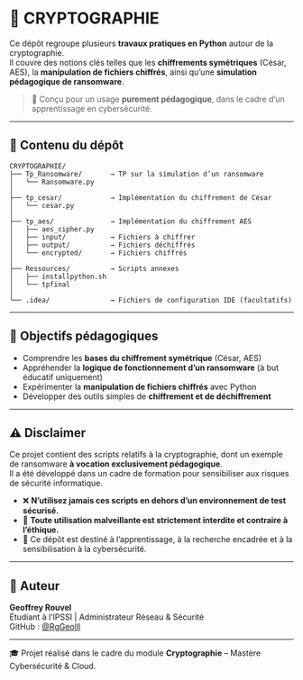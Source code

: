 
# 🔐 CRYPTOGRAPHIE

Ce dépôt regroupe plusieurs **travaux pratiques en Python** autour de la cryptographie.  
Il couvre des notions clés telles que les **chiffrements symétriques** (César, AES), la **manipulation de fichiers chiffrés**, ainsi qu’une **simulation pédagogique de ransomware**.

> 📁 Conçu pour un usage **purement pédagogique**, dans le cadre d’un apprentissage en cybersécurité.

---

## 📂 Contenu du dépôt

```plaintext
CRYPTOGRAPHIE/
├── Tp_Ransomware/       → TP sur la simulation d’un ransomware
│   └── Ransomware.py
│
├── tp_cesar/            → Implémentation du chiffrement de César
│   └── cesar.py
│
├── tp_aes/              → Implémentation du chiffrement AES
│   ├── aes_cipher.py
│   ├── input/           → Fichiers à chiffrer
│   ├── output/          → Fichiers déchiffrés
│   └── encrypted/       → Fichiers chiffrés
│
├── Ressources/          → Scripts annexes
│   ├── installpython.sh
│   └── tpfinal
│
└── .idea/               → Fichiers de configuration IDE (facultatifs)
```

---

## 🎯 Objectifs pédagogiques

- Comprendre les **bases du chiffrement symétrique** (César, AES)
- Appréhender la **logique de fonctionnement d’un ransomware** (à but éducatif uniquement)
- Expérimenter la **manipulation de fichiers chiffrés** avec Python
- Développer des outils simples de **chiffrement et de déchiffrement**

---

## ⚠️ Disclaimer

Ce projet contient des scripts relatifs à la cryptographie, dont un exemple de ransomware **à vocation exclusivement pédagogique**.  
Il a été développé dans un cadre de formation pour sensibiliser aux risques de sécurité informatique.

- ❌ **N’utilisez jamais ces scripts en dehors d’un environnement de test sécurisé.**
- 🚫 **Toute utilisation malveillante est strictement interdite et contraire à l’éthique.**
- 🧪 Ce dépôt est destiné à l’apprentissage, à la recherche encadrée et à la sensibilisation à la cybersécurité.

---

## 🧠 Auteur

**Geoffrey Rouvel**  
Étudiant à l’IPSSI | Administrateur Réseau & Sécurité  
GitHub : [@RgGeolll](https://github.com/RgGeolll)

---

🎓 Projet réalisé dans le cadre du module **Cryptographie** – Mastère Cybersécurité & Cloud.
